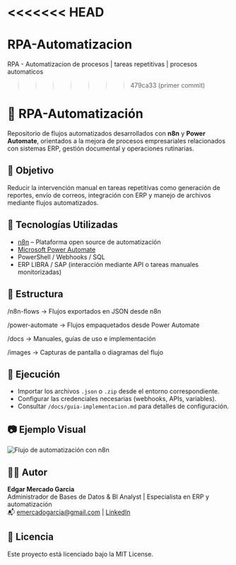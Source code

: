 <<<<<<< HEAD
=======
# RPA-Automatizacion
RPA - Automatizacion de procesos | tareas repetitivas | procesos automaticos

>>>>>>> 479ca33 (primer commit)
# 🤖 RPA-Automatización

Repositorio de flujos automatizados desarrollados con **n8n** y **Power Automate**, orientados a la mejora de procesos empresariales relacionados con sistemas ERP, gestión documental y operaciones rutinarias.

## 🎯 Objetivo

Reducir la intervención manual en tareas repetitivas como generación de reportes, envío de correos, integración con ERP y manejo de archivos mediante flujos automatizados.

## 🧠 Tecnologías Utilizadas

- [n8n](https://n8n.io) – Plataforma open source de automatización
- [Microsoft Power Automate](https://powerautomate.microsoft.com)
- PowerShell / Webhooks / SQL
- ERP LIBRA / SAP (interacción mediante API o tareas manuales monitorizadas)

## 📁 Estructura

/n8n-flows → Flujos exportados en JSON desde n8n

/power-automate → Flujos empaquetados desde Power Automate

/docs → Manuales, guías de uso e implementación

/images → Capturas de pantalla o diagramas del flujo


## 🚀 Ejecución

- Importar los archivos `.json` o `.zip` desde el entorno correspondiente.
- Configurar las credenciales necesarias (webhooks, APIs, variables).
- Consultar `/docs/guia-implementacion.md` para detalles de configuración.

## 📷 Ejemplo Visual

![Flujo de automatización con n8n](images/demo-n8n.png)

## 👨‍💻 Autor

**Edgar Mercado Garcia**  
Administrador de Bases de Datos & BI Analyst | Especialista en ERP y automatización  
📬 emercadogarcia@gmail.com | [LinkedIn](https://linkedin.com/in/emercadogarcia)

## 📝 Licencia

Este proyecto está licenciado bajo la MIT License.
